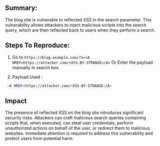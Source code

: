 ## Summary:
The blog site is vulnerable to reflected XSS in the search parameter. This vulnerability allows attackers to inject malicious scripts into the search query, which are then reflected back to users when they perform a search.

## Steps To Reproduce:

1. Go to `https://blog.example.com/?s=<A HREF=https://attacker.com/>XSS-BY-STRANGE</A>` Or Enter the payload manually in search box.

2. Payload Used :

```bash
 <A HREF=https://attacker.com/>XSS-BY-STRANGE</A>
```

## Impact

The presence of reflected XSS on the blog site introduces significant security risks. Attackers can craft malicious search queries containing scripts that, when executed, can steal user credentials, perform unauthorized actions on behalf of the user, or redirect them to malicious websites. Immediate attention is required to address this vulnerability and protect users from potential harm.
